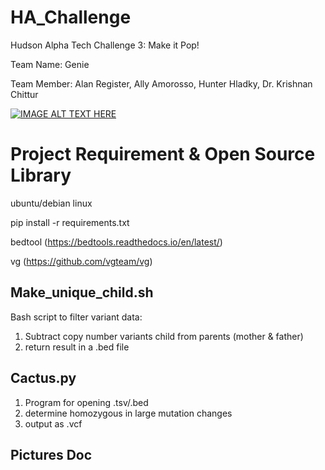 # HA_Challenge
Hudson Alpha Tech Challenge 3: Make it Pop!

Team Name: Genie

Team Member: Alan Register, Ally Amorosso, Hunter Hladky, Dr. Krishnan Chittur

[![IMAGE ALT TEXT HERE](https://img.youtube.com/vi/YOUTUBE_VIDEO_ID_HERE/0.jpg)](https://www.youtube.com/watch?v=ZMv6jizWoU4&feature=youtu.be)

# Project Requirement & Open Source Library  
ubuntu/debian linux

pip install -r requirements.txt 

bedtool (https://bedtools.readthedocs.io/en/latest/)

vg (https://github.com/vgteam/vg)


## Make_unique_child.sh 
Bash script to filter variant data:
1) Subtract copy number variants child from parents (mother & father)
2) return result in a .bed file


## Cactus.py
1) Program for opening .tsv/.bed
2) determine homozygous in large mutation changes
3) output as .vcf

## Pictures Doc



